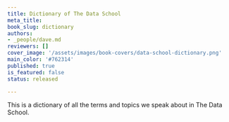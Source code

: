 ```yaml
---
title: Dictionary of The Data School
meta_title:
book_slug: dictionary
authors:
- _people/dave.md
reviewers: []
cover_image: '/assets/images/book-covers/data-school-dictionary.png'
main_color: '#762314'
published: true
is_featured: false
status: released

---
```

This is a dictionary of all the terms and topics we speak about in The Data School.  
